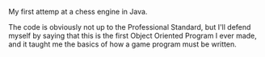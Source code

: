 My first attemp at a chess engine in Java.

The code is obviously not up to the Professional
Standard, but I'll defend myself by saying that this 
is the first Object Oriented Program I ever made,
and it taught me the basics of how a game program
must be written.


